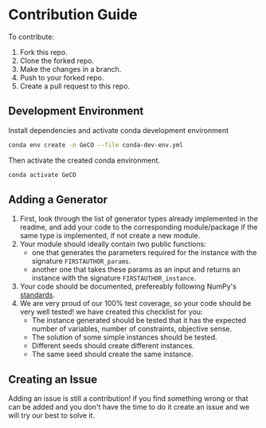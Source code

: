 # Contribution Guide
To contribute: 
   1. Fork this repo.
   2. Clone the forked repo.
   3. Make the changes in a branch.
   4. Push to your forked repo.
   5. Create a pull request to this repo. 

## Development Environment
Install dependencies and activate conda development environment
```bash
conda env create -n GeCO --file conda-dev-env.yml
```
Then activate the created conda environment.
```bash
conda activate GeCO
```

## Adding a Generator
1. First, look through the list of generator types already implemented in the readme, and add your code to the corresponding module/package if the same type 
is implemented, if not create a new module.
2. Your module should ideally contain two public functions:
    * one that generates the parameters required for the instance with the signature `FIRSTAUTHOR_params`. 
    * another one that takes these params as an input and returns an instance with the signature `FIRSTAUTHOR_instance`.
3. Your code should be documented, prefereably following NumPy's [standards](https://numpydoc.readthedocs.io/en/latest/format.html#docstring-standard).
4. We are very proud of our 100% test coverage, so your code should be very well tested! we have created this checklist for you:
   - The instance generated should be tested that it has the expected number of variables, number of constraints, objective sense. 
   - The solution of some simple instances should be tested.
   - Different seeds should create different instances.
   - The same seed should create the same instance.

## Creating an Issue
Adding an issue is still a contribution! if you find something wrong or that can be added and you don't have the time to do it 
create an issue and we will try our best to solve it. 
